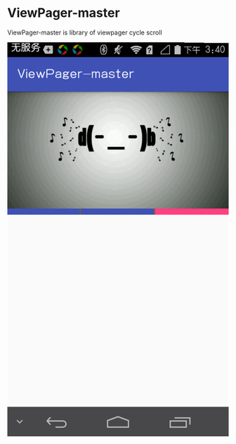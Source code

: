 # ViewPager-master
ViewPager-master is library of viewpager cycle scroll

![image](https://github.com/FreetoflyBai/ViewPager-master/blob/master/screenshots/1.png)
